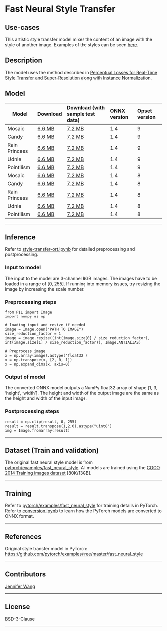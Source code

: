 # Fast Neural Style Transfer

## Use-cases
This artistic style transfer model mixes the content of an image with the style of another image. Examples of the styles can be seen [here](https://github.com/pytorch/examples/tree/master/fast_neural_style#models).


## Description
The model uses the method described in [Perceptual Losses for Real-Time Style Transfer and Super-Resolution](https://arxiv.org/abs/1603.08155) along with [Instance Normalization](https://arxiv.org/pdf/1607.08022.pdf).


## Model
 |Model        |Download  |Download (with sample test data)|ONNX version|Opset version|
|-------------|:--------------|:--------------|:--------------|:--------------|
|Mosaic|[6.6 MB](models/opset9/mosaic.onnx)  | [7.2 MB](models/opset9/mosaic.tar.gz)|1.4|9|
|Candy|[6.6 MB](models/opset9/candy.onnx)  | [7.2 MB](models/opset9/candy.tar.gz)|1.4|9|
|Rain Princess|[6.6 MB](models/opset9/rain_princess.onnx)  |[7.2 MB](models/opset9/rain_princess.tar.gz)|1.4|9|
|Udnie|[6.6 MB](models/opset9/udnie.onnx)  | [7.2 MB](models/opset9/udnie.tar.gz)|1.4|9|
|Pointilism|[6.6 MB](models/opset9/pointilism.onnx)  | [7.2 MB](models/opset9/pointilism.tar.gz)|1.4|9|
|Mosaic|[6.6 MB](models/opset8/mosaic.onnx)  | [7.2 MB](models/opset8/mosaic.tar.gz)|1.4|8|
|Candy|[6.6 MB](models/opset8/candy.onnx)  | [7.2 MB](models/opset8/candy.tar.gz)|1.4|8|
|Rain Princess|[6.6 MB](models/opset8/rain_princess.onnx)  |[7.2 MB](models/opset8/rain_princess.tar.gz)|1.4|8|
|Udnie|[6.6 MB](models/opset8/udnie.onnx)  | [7.2 MB](models/opset8/udnie.tar.gz)|1.4|8|
|Pointilism|[6.6 MB](models/opset8/pointilism.onnx)  | [7.2 MB](models/opset8/pointilism.tar.gz)|1.4|8|
<hr>

## Inference
Refer to [style-transfer-ort.ipynb](style-transfer-ort.ipynb) for detailed preprocessing and postprocessing.

### Input to model
The input to the model are 3-channel RGB images. The images have to be loaded in a range of [0, 255]. If running into memory issues, try resizing the image by increasing the scale number.

### Preprocessing steps
```
from PIL import Image
import numpy as np

# loading input and resize if needed
image = Image.open("PATH TO IMAGE")
size_reduction_factor = 1
image = image.resize((int(image.size[0] / size_reduction_factor), int(image.size[1] / size_reduction_factor)), Image.ANTIALIAS)

# Preprocess image
x = np.array(image).astype('float32')
x = np.transpose(x, [2, 0, 1])
x = np.expand_dims(x, axis=0)
```

### Output of model
The converted ONNX model outputs a NumPy float32 array of shape [1, 3, ‘height’, ‘width’]. The height and width of the output image are the same as the height and width of the input image.

### Postprocessing steps
```
result = np.clip(result, 0, 255)
result = result.transpose(1,2,0).astype("uint8")
img = Image.fromarray(result)
```
<hr>

## Dataset (Train and validation)
The original fast neural style model is from [pytorch/examples/fast_neural_style](https://github.com/pytorch/examples/tree/master/fast_neural_style). All models are trained using the [COCO 2014 Training images dataset](http://cocodataset.org/#download) [80K/13GB].
<hr>

## Training
Refer to [pytorch/examples/fast_neural_style](https://github.com/pytorch/examples/tree/master/fast_neural_style) for training details in PyTorch. Refer to [conversion.ipynb](conversion.ipynb) to learn how the PyTorch models are converted to ONNX format.
<hr>


## References
Original style transfer model in PyTorch: <https://github.com/pytorch/examples/tree/master/fast_neural_style>
<hr>

## Contributors
[Jennifer Wang](https://github.com/jennifererwangg)
<hr>

## License
BSD-3-Clause
<hr>
